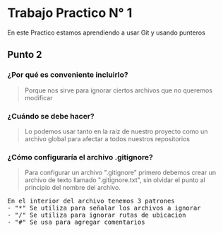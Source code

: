 # Trabajo Practico N° 1
En este Practico estamos aprendiendo a usar Git y usando punteros
## Punto 2
### ¿Por qué es conveniente incluirlo?
> Porque nos sirve para ignorar ciertos archivos que no queremos modificar
### ¿Cuándo se debe hacer?
> Lo podemos usar tanto en la raiz de nuestro proyecto como un archivo global para afectar a todos nuestros repositorios
### ¿Cómo configuraría el archivo .gitignore?
> Para configurar un archivo ".gitignore" primero debemos crear un archivo de texto 
llamado ".gitignore.txt", sin olvidar el punto al principio del nombre 
del archivo.
<pre>
En el interior del archivo tenemos 3 patrones
- "*" Se utiliza para señalar los archivos a ignorar
- "/" Se utiliza para ignorar rutas de ubicacion
- "#" Se usa para agregar comentarios
</pre>
